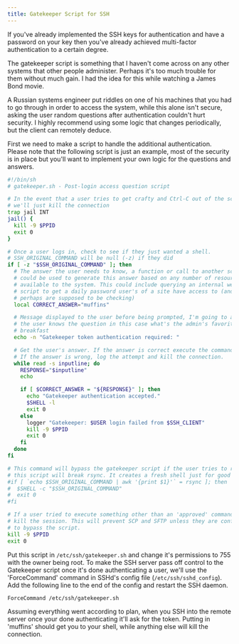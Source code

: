```yaml
---
title: Gatekeeper Script for SSH
---
```


If you've already implemented the SSH keys for authentication and have a
password on your key then you've already achieved multi-factor authentication
to a certain degree.

The gatekeeper script is something that I haven't come across on any other
systems that other people administer. Perhaps it's too much trouble for them
without much gain. I had the idea for this while watching a James Bond movie.

A Russian systems engineer put riddles on one of his machines that you had to
go through in order to access the system, while this alone isn't secure, asking
the user random questions after authentication couldn't hurt security. I highly
recommend using some logic that changes periodically, but the client can
remotely deduce.

First we need to make a script to handle the additional authentication. Please
note that the following script is just an example, most of the security is in
place but you'll want to implement your own logic for the questions and
answers.

```bash
#!/bin/sh
# gatekeeper.sh - Post-login access question script

# In the event that a user tries to get crafty and Ctrl-C out of the script
# we'll just kill the connection
trap jail INT
jail() {
  kill -9 $PPID
  exit 0
}

# Once a user logs in, check to see if they just wanted a shell.
# SSH_ORIGINAL_COMMAND will be null (-z) if they did
if [ -z "$SSH_ORIGINAL_COMMAND" ]; then
  # The answer the user needs to know, a function or call to another script
  # could be used to generate this answer based on any number of resources
  # available to the system. This could include querying an internal web
  # script to get a daily password user's of a site have access to (and
  # perhaps are supposed to be checking)
  local CORRECT_ANSWER="muffins"

  # Message displayed to the user before being prompted, I'm going to assume
  # the user knows the question in this case what's the admin's favorite
  # breakfast
  echo -n "Gatekeeper token authentication required: "

  # Get the user's answer. If the answer is correct execute the command.
  # If the answer is wrong, log the attempt and kill the connection.
  while read -s inputline; do
    RESPONSE="$inputline"
    echo

    if [ $CORRECT_ANSWER = "${RESPONSE}" ]; then
      echo "Gatekeeper authentication accepted."
      $SHELL -l
      exit 0
    else
      logger "Gatekeeper: $USER login failed from $SSH_CLIENT"
      kill -9 $PPID
      exit 0
    fi
  done
fi

# This command will bypass the gatekeeper script if the user tries to rsync as
# this script will break rsync. It creates a fresh shell just for good measure.
#if [ `echo $SSH_ORIGINAL_COMMAND | awk '{print $1}'` = rsync ]; then
#  $SHELL -c "$SSH_ORIGINAL_COMMAND"
#  exit 0
#fi

# If a user tried to execute something other than an 'approved' command just
# kill the session. This will prevent SCP and SFTP unless they are configured
# to bypass the script.
kill -9 $PPID
exit 0
```

Put this script in `/etc/ssh/gatekeeper.sh` and change it's permissions to 755
with the owner being root. To make the SSH server pass off control to the
Gatekeeper script once it's done authenticating a user, we'll use the
'ForceCommand' command in SSHd's config file (`/etc/ssh/sshd_config`). Add the
following line to the end of the config and restart the SSH daemon.

```
ForceCommand /etc/ssh/gatekeeper.sh
```

Assuming everything went according to plan, when you SSH into the remote server
once your done authenticating it'll ask for the token. Putting in 'muffins'
should get you to your shell, while anything else will kill the connection.
